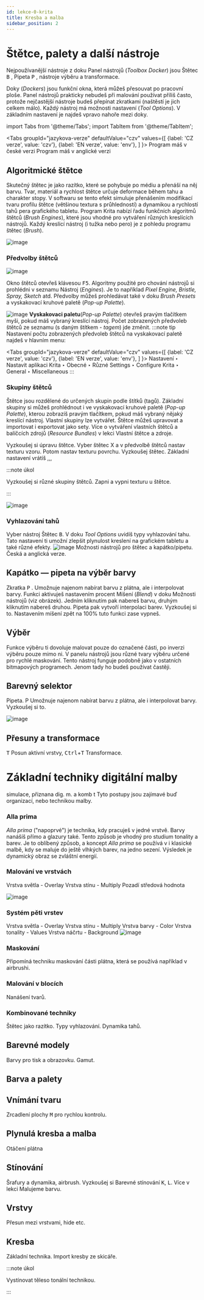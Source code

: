 ```yaml
---
id: lekce-0-krita
title: Kresba a malba
sidebar_position: 2
---
```


# Štětce, palety a další nástroje
Nejpoužívanější nástroje z doku Panel nástrojů (*Toolbox Docker*) jsou Štětec <kbd>B</kbd> , Pipeta <kbd>P</kbd> , nástroje výběru a transformace.

Doky (*Dockers*) jsou funkční okna, která můžeš přesouvat po pracovní ploše. Panel nástrojů prakticky nebudeš při malování používat příliš často, protože nejčastější nástroje budeš přepínat zkratkami (naštěstí je jich celkem málo). Každý nástroj má možnosti nastavení (*Tool Options*). V základním nastavení je najdeš vpravo nahoře mezi doky.

import Tabs from '@theme/Tabs';
import TabItem from '@theme/TabItem';

<Tabs
  groupId="jazykova-verze"
  defaultValue="czv"
  values={[
    {label: 'CZ verze', value: 'czv'},
    {label: 'EN verze', value: 'env'},
  ]
}>
<TabItem value="czv">Program máš v české verzi</TabItem>
<TabItem value="env">Program máš v anglické verzi</TabItem>
</Tabs>


## Algoritmické štětce
Skutečný štětec je jako razítko, které se pohybuje po médiu a přenáší na něj barvu. Tvar, materiál a rychlost štětce určuje deformace během tahu a charakter stopy. V softwaru se tento efekt simuluje přenášením modifikací tvaru profilu štětce (většinou textura s průhledností) a dynamikou a rychlostí tahů pera grafického tabletu. Program Krita nabízí řadu funkčních algoritmů štětců (*Brush Engines*), které jsou vhodné pro vytváření různých kreslících nástrojů. Každý kreslící nástroj (i tužka nebo pero) je z pohledu programu štětec (*Brush*).

![image](./images/krita-stetce.png)

### Předvolby štětců
![image](./images/krita-predvolby-stetcu.png)

Okno štětců otevřeš klávesou <kbd>F5</kbd>. Algoritmy použité pro chování nástrojů si prohlédni v seznamu Nástroj (*Engines*). Je to například *Pixel Engine, Bristle, Spray, Sketch* atd. Předvolby můžeš prohledávat také v doku *Brush Presets* a vyskakovací kruhové paletě (*Pop-up Palette*).

![image](./images/krita-popup.png)
**Vyskakovaci paletu**(*Pop-up Palette*) otevřeš pravým tlačítkem myši, pokud máš vybraný kreslící nástroj. Počet zobrazených předvoleb štětců ze seznamu (s daným štítkem - *tagem*) jde změnit.
:::note tip
Nastavení počtu zobrazených předvoleb štětců na vyskakovací paletě najdeš v hlavním menu:

 <Tabs
  groupId="jazykova-verze"
  defaultValue="czv"
  values={[
    {label: 'CZ verze', value: 'czv'},
    {label: 'EN verze', value: 'env'},
  ]
}>
<TabItem value="czv">Nastavení ‣ Nastavit aplikaci Krita ‣ Obecné ‣ Různé</TabItem>
<TabItem value="env">Settings ‣ Configure Krita ‣ General ‣ Miscellaneous</TabItem>
</Tabs>
:::


### Skupiny štětců
Štětce jsou rozdělené do určených skupin podle štítků (tagů). Základní skupiny si můžeš prohlédnout i ve vyskakovací kruhové paletě (*Pop-up Palette*), kterou zobrazíš pravým tlačítkem, pokud máš vybraný nějaký kreslící nástroj. Vlastní skupiny lze vytvářet. Štětce můžeš upravovat a importovat i exportovat jako sety. Více o vytváření vlastních štětců  a balíčcích zdrojů (*Resource Bundles*) v lekci Vlastní štětce a zdroje.

Vyzkoušej si úpravu štětce. Vyber štětec X a v předvolbě štětců nastav texturu vzoru. Potom nastav texturu povrchu. Vyzkoušej štětec. Základní nastavení vrátíš ,,,

:::note úkol

Vyzkoušej si různé skupiny štětců. Zapni a vypni texturu u štětce.

:::

![image](../img/aka-moc.svg)

### Vyhlazování tahů
Vyber nástroj Štětec <kbd>B</kbd>. V doku *Tool Options* uvidíš typy vyhlazování tahu. Tato nastavení ti umožní zlepšit plynulost kreslení na grafickém tabletu a také různé efekty.
![image](./images/krita-tooloptions.png)
Možnosti nástrojů pro štětec a kapátko/pipetu. Česká a anglická verze.

## Kapátko — pipeta na výběr barvy
Zkratka <kbd>P</kbd> . Umožnuje najenom nabírat barvu z plátna, ale i interpolovat barvy. Funkci aktivuješ nastavením procent Míšení (*Blend*) v doku Možnosti nástrojů (viz obrázek). Jedním kliknutím pak nabereš barvu, druhým kliknutím nabereš druhou. Pipeta pak vytvoří interpolaci barev. Vyzkoušej si to. Nastavením míšení zpět na 100% tuto funkci zase vypneš.
## Výběr
Funkce výběru ti dovoluje malovat pouze do označené části, po inverzi výběru pouze mimo ni. V panelu nástrojů jsou různé tvary výběru určené pro rychlé maskování. Tento nástroj funguje podobně jako v ostatních bitmapových programech. Jenom tady ho budeš používat častěji.
## Barevný selektor
Pipeta. <keyb>P</keyb> Umožnuje najenom nabírat barvu z plátna, ale i interpolovat barvy. Vyzkoušej si to.

![image](../img/aka-moc.svg)


## Přesuny a transformace

<kbd>T</kbd> Posun aktivní vrstvy, <kbd>Ctrl</kbd>+<kbd>T</kbd> Transformace.


# Základní techniky digitální malby
simulace, přiznana dig. m. a komb t
Tyto postupy jsou zajímavé buď organizací, nebo technikou malby.
### Alla prima
*Alla prima* ("napoprvé") je technika, kdy pracuješ v jedné vrstvě. Barvy nanášíš přímo a glazury také. Tento způsob je vhodný pro studium tonality a barev. Je to oblíbený způsob, a koncept *Alla prima* se používá v i klasické malbě, kdy se maluje do ještě vlhkých barev, na jedno sezení. Výsledek je dynamický obraz se zvláštní energií.

### Malování ve vrstvách
Vrstva světla - Overlay
Vrstva stínu - Multiply
Pozadí středová hodnota

![image](../img/aka-moc.svg)


### Systém pěti vrstev
Vrstva světla - Overlay
Vrstva stínu - Multiply
Vrstva barvy - Color
Vrstva tonality - Values
Vrstva náčrtu - Background
![image](../img/aka-moc.svg)
### Maskování
Připomíná techniku maskování části plátna, která se používá například v airbrushi.

### Malování v blocích
Nanášení tvarů.

### Kombinované techniky

Štětec jako razítko. Typy vyhlazování. Dynamika tahů.
## Barevné modely
Barvy pro tisk a obrazovku. Gamut.
## Barva a palety

## Vnímání tvaru
Zrcadlení plochy <kbd>M</kbd> pro rychlou kontrolu.
## Plynulá kresba a malba
Otáčení plátna

## Stínování
Šrafury a dynamika, airbrush. Vyzkoušej si Barevné stínování <kbd>K</kbd>, <kbd>L</kbd>. Více v lekci Malujeme barvu.
## Vrstvy
Přesun mezi vrstvami, hide etc.
## Kresba
Základní technika. Import kresby ze skicáře.

:::note úkol

Vystínovat těleso tonální technikou.

:::
